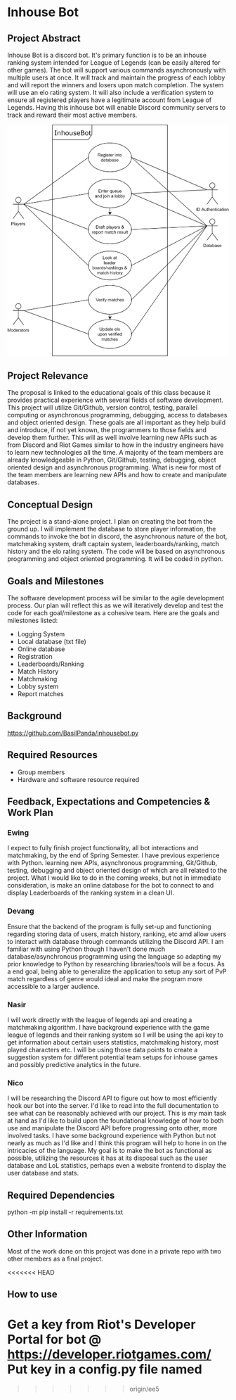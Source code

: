 # **Inhouse Bot**

## Project Abstract

Inhouse Bot is a discord bot. It's primary function is to be an inhouse ranking system intended for League of Legends (can be easily altered for other games). The bot will support various commands asynchronously with multiple users at once. It will track and maintain the progress of each lobby and will report the winners and losers upon match completion. The system will use an elo rating system. It will also include a verification system to ensure all registered players have a legitimate account from League of Legends. Having this inhouse bot will enable Discord community servers to track and reward their most active members.

![Use Case Image](EwingEng_InhouseBot.png)

## Project Relevance

The proposal is linked to the educational goals of this class because it provides practical experience with several fields of software development. This project will utilize Git/Github, version control, testing, parallel computing or asynchronous programming, debugging, access to databases and object oriented design. These goals are all important as they help build and introduce, if not yet known, the programmers to those fields and develop them further. This will as well involve learning new APIs such as from Discord and Riot Games similar to how in the industry engineers have to learn new technologies all the time. A majority of the team members are already knowledgeable in Python, Git/Github, testing, debugging, object oriented design and asynchronous programming. What is new for most of the team members are learning new APIs and how to create and manipulate databases. 

## Conceptual Design

The project is a stand-alone project. I plan on creating the bot from the ground up. I will implement the database to store player information, the commands to invoke the bot in discord, the asynchronous nature of the bot, matchmaking system, draft captain system, leaderboards/ranking, match history and the elo rating system. The code will be based on asynchronous programming and object oriented programming. It will be coded in python.

## Goals and Milestones

The software development process will be similar to the agile development process. Our plan will reflect this as we will iteratively develop and test the code for each goal/milestone as a cohesive team.
Here are the goals and milestones listed:
- Logging System
- Local database (txt file)
- Online database
- Registration
- Leaderboards/Ranking
- Match History
- Matchmaking
- Lobby system
- Report matches

## Background

https://github.com/BasilPanda/inhousebot.py

## Required Resources

- Group members
- Hardware and software resource required

## Feedback, Expectations and Competencies & Work Plan

### Ewing

I expect to fully finish project functionality, all bot interactions and matchmaking, by the end of Spring Semester. I have previous experience with Python. learning new APIs, asynchronous programming, Git/Github, testing, debugging  and object oriented design of which are all related to the project. What I would like to do in the coming weeks, but not in immediate consideration, is make an online database for the bot to connect to and display Leaderboards of the ranking system in a clean UI.

### Devang

Ensure that the backend of the program is fully set-up and functioning regarding storing data of users, match history, ranking, etc amd allow users to interact with database through commands utilizing the Discord API. I am familiar with using Python though I haven't done much database/asynchronous programming using the language so adapting my prior knowledge to Python by researching libraries/tools will be a focus. As a end goal, being able to generalize the application to setup any sort of PvP match regardless of genre would ideal and make the program more accessible to a larger audience. 

### Nasir

I will work directly with the league of legends api and creating a matchmaking algorithm. I have background experience with the game league of legends and their ranking system so I will be using the api key to get information about certain users statistics, matchmaking history, most played characters etc. I will be using those data points to create a suggestion system for different potential team setups for inhouse games and possibly predictive analytics in the future.

### Nico

I will be researching the Discord API to figure out how to most efficiently hook our bot into the server.  I'd like to read into the full documentation to see what can be reasonably achieved with our project.  This is my main task at hand as I'd like to build upon the foundational knowledge of how to both use and manipulate the Discord API before progressing onto other, more involved tasks.  I have some background experience with Python but not nearly as much as I'd like and I think this program will help to hone in on the intricacies of the language.  My goal is to make the bot as functional as possible, utilizing the resources it has at its disposal such as the user database and LoL statistics, perhaps even a website frontend to display the user database and stats.


## Required Dependencies

python -m pip install -r requirements.txt

## Other Information

Most of the work done on this project was done in a private repo with two other members as a final project.

<<<<<<< HEAD
## How to use

Get a key from Riot's Developer Portal for bot @ https://developer.riotgames.com/ 
Put key in a config.py file named
=======
>>>>>>> origin/ee5
